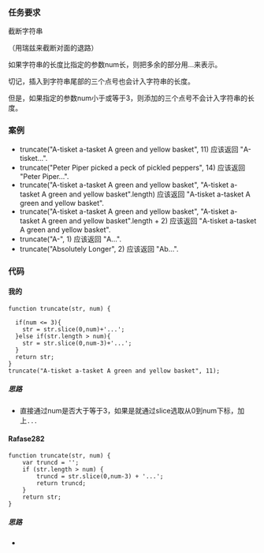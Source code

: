 ### 任务要求
截断字符串

（用瑞兹来截断对面的退路）

如果字符串的长度比指定的参数num长，则把多余的部分用...来表示。

切记，插入到字符串尾部的三个点号也会计入字符串的长度。

但是，如果指定的参数num小于或等于3，则添加的三个点号不会计入字符串的长度。
### 案例
- truncate("A-tisket a-tasket A green and yellow basket", 11) 应该返回 "A-tisket...".
- truncate("Peter Piper picked a peck of pickled peppers", 14) 应该返回 "Peter Piper...".
- truncate("A-tisket a-tasket A green and yellow basket", "A-tisket a-tasket A green and yellow basket".length) 应该返回 "A-tisket a-tasket A green and yellow basket".
- truncate("A-tisket a-tasket A green and yellow basket", "A-tisket a-tasket A green and yellow basket".length + 2) 应该返回 "A-tisket a-tasket A green and yellow basket".
- truncate("A-", 1) 应该返回 "A...".
- truncate("Absolutely Longer", 2) 应该返回 "Ab...".

### 代码

#### 我的
```
function truncate(str, num) {
  
  if(num <= 3){
    str = str.slice(0,num)+'...';
  }else if(str.length > num){
    str = str.slice(0,num-3)+'...';
  }
  return str;
}
truncate("A-tisket a-tasket A green and yellow basket", 11);
```
##### 思路
- 直接通过num是否大于等于3，如果是就通过slice选取从0到num下标，加上`...`

#### Rafase282
```
function truncate(str, num) {
    var truncd = '';
    if (str.length > num) {
        truncd = str.slice(0,num-3) + '...';
        return truncd;
    }
    return str;
}
```
##### 思路
- 
